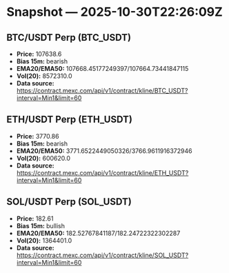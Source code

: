 # Snapshot — 2025-10-30T22:26:09Z

## BTC/USDT Perp (BTC_USDT)
- **Price:** 107638.6
- **Bias 15m:** bearish
- **EMA20/EMA50:** 107668.45177249397/107664.73441847115
- **Vol(20):** 8572310.0
- **Data source:** https://contract.mexc.com/api/v1/contract/kline/BTC_USDT?interval=Min1&limit=60

## ETH/USDT Perp (ETH_USDT)
- **Price:** 3770.86
- **Bias 15m:** bearish
- **EMA20/EMA50:** 3771.6522449050326/3766.9611916372946
- **Vol(20):** 600620.0
- **Data source:** https://contract.mexc.com/api/v1/contract/kline/ETH_USDT?interval=Min1&limit=60

## SOL/USDT Perp (SOL_USDT)
- **Price:** 182.61
- **Bias 15m:** bullish
- **EMA20/EMA50:** 182.52767841187/182.24722322302287
- **Vol(20):** 1364401.0
- **Data source:** https://contract.mexc.com/api/v1/contract/kline/SOL_USDT?interval=Min1&limit=60
